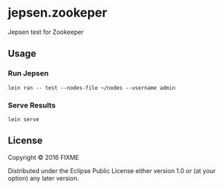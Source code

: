 # jepsen.zookeper

Jepsen test for Zookeeper


## Usage

### Run Jepsen

`lein run -- test --nodes-file ~/nodes --username admin`

### Serve Results
`lein serve`

## License

Copyright © 2016 FIXME

Distributed under the Eclipse Public License either version 1.0 or (at
your option) any later version.
